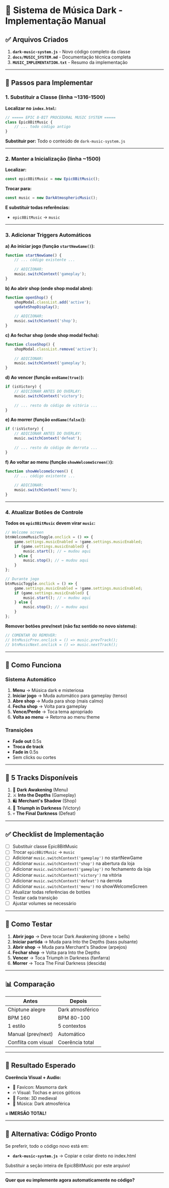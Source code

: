 # 🎵 Sistema de Música Dark - Implementação Manual

## ✅ Arquivos Criados

1. **`dark-music-system.js`** - Novo código completo da classe
2. **`docs/MUSIC_SYSTEM.md`** - Documentação técnica completa
3. **`MUSIC_IMPLEMENTATION.txt`** - Resumo da implementação

---

## 🔧 Passos para Implementar

### 1. Substituir a Classe (linha ~1316-1500)

**Localizar no `index.html`:**
```javascript
// ===== EPIC 8-BIT PROCEDURAL MUSIC SYSTEM =====
class Epic8BitMusic {
    // ... todo código antigo
}
```

**Substituir por:** Todo o conteúdo de `dark-music-system.js`

---

### 2. Manter a Inicialização (linha ~1500)

**Localizar:**
```javascript
const epic8BitMusic = new Epic8BitMusic();
```

**Trocar para:**
```javascript
const music = new DarkAtmosphericMusic();
```

**E substituir todas referências:**
- `epic8BitMusic` → `music`

---

### 3. Adicionar Triggers Automáticos

**a) Ao iniciar jogo (função `startNewGame()`):**
```javascript
function startNewGame() {
    // ... código existente ...
    
    // ADICIONAR:
    music.switchContext('gameplay');
}
```

**b) Ao abrir shop (onde shop modal abre):**
```javascript
function openShop() {
    shopModal.classList.add('active');
    updateShopDisplay();
    
    // ADICIONAR:
    music.switchContext('shop');
}
```

**c) Ao fechar shop (onde shop modal fecha):**
```javascript
function closeShop() {
    shopModal.classList.remove('active');
    
    // ADICIONAR:
    music.switchContext('gameplay');
}
```

**d) Ao vencer (função `endGame(true)`):**
```javascript
if (isVictory) {
    // ADICIONAR ANTES DO OVERLAY:
    music.switchContext('victory');
    
    // ... resto do código de vitória ...
}
```

**e) Ao morrer (função `endGame(false)`):**
```javascript
if (!isVictory) {
    // ADICIONAR ANTES DO OVERLAY:
    music.switchContext('defeat');
    
    // ... resto do código de derrota ...
}
```

**f) Ao voltar ao menu (função `showWelcomeScreen()`):**
```javascript
function showWelcomeScreen() {
    // ... código existente ...
    
    // ADICIONAR:
    music.switchContext('menu');
}
```

---

### 4. Atualizar Botões de Controle

**Todos os `epic8BitMusic` devem virar `music`:**

```javascript
// Welcome screen
btnWelcomeMusicToggle.onclick = () => {
    game.settings.musicEnabled = !game.settings.musicEnabled;
    if (game.settings.musicEnabled) {
        music.start(); // ← mudou aqui
    } else {
        music.stop(); // ← mudou aqui
    }
};

// Durante jogo
btnMusicToggle.onclick = () => {
    game.settings.musicEnabled = !game.settings.musicEnabled;
    if (game.settings.musicEnabled) {
        music.start(); // ← mudou aqui
    } else {
        music.stop(); // ← mudou aqui
    }
};
```

**Remover botões prev/next (não faz sentido no novo sistema):**
```javascript
// COMENTAR OU REMOVER:
// btnMusicPrev.onclick = () => music.prevTrack();
// btnMusicNext.onclick = () => music.nextTrack();
```

---

## 🎯 Como Funciona

### Sistema Automático

1. **Menu** → Música dark e misteriosa
2. **Iniciar jogo** → Muda automático para gameplay (tenso)
3. **Abre shop** → Muda para shop (mais calmo)
4. **Fecha shop** → Volta para gameplay
5. **Vence/Perde** → Toca tema apropriado
6. **Volta ao menu** → Retorna ao menu theme

### Transições

- **Fade out** 0.5s
- **Troca de track**
- **Fade in** 0.5s
- Sem clicks ou cortes

---

## 🎵 5 Tracks Disponíveis

1. 🏰 **Dark Awakening** (Menu)
2. ⚔️ **Into the Depths** (Gameplay)
3. 🛍️ **Merchant's Shadow** (Shop)
4. 👑 **Triumph in Darkness** (Victory)
5. 💀 **The Final Darkness** (Defeat)

---

## ✅ Checklist de Implementação

- [ ] Substituir classe Epic8BitMusic
- [ ] Trocar `epic8BitMusic` → `music`
- [ ] Adicionar `music.switchContext('gameplay')` no startNewGame
- [ ] Adicionar `music.switchContext('shop')` na abertura da loja
- [ ] Adicionar `music.switchContext('gameplay')` no fechamento da loja
- [ ] Adicionar `music.switchContext('victory')` na vitória
- [ ] Adicionar `music.switchContext('defeat')` na derrota
- [ ] Adicionar `music.switchContext('menu')` no showWelcomeScreen
- [ ] Atualizar todas referências de botões
- [ ] Testar cada transição
- [ ] Ajustar volumes se necessário

---

## 🧪 Como Testar

1. **Abrir jogo** → Deve tocar Dark Awakening (drone + bells)
2. **Iniciar partida** → Muda para Into the Depths (bass pulsante)
3. **Abrir shop** → Muda para Merchant's Shadow (arpejos)
4. **Fechar shop** → Volta para Into the Depths
5. **Vencer** → Toca Triumph in Darkness (fanfarra)
6. **Morrer** → Toca The Final Darkness (descida)

---

## 📊 Comparação

| Antes | Depois |
|-------|--------|
| Chiptune alegre | Dark atmosférico |
| BPM 160 | BPM 80-100 |
| 1 estilo | 5 contextos |
| Manual (prev/next) | Automático |
| Conflita com visual | Coerência total |

---

## 🎯 Resultado Esperado

**Coerência Visual + Audio:**
- 🏰 Favicon: Masmorra dark
- 🔥 Visual: Tochas e arcos góticos
- 📜 Fonte: 3D medieval
- 🎵 Música: Dark atmosférica

**= IMERSÃO TOTAL!**

---

## 🚀 Alternativa: Código Pronto

Se preferir, todo o código novo está em:
- **`dark-music-system.js`** → Copiar e colar direto no index.html

Substituir a seção inteira de Epic8BitMusic por este arquivo!

---

**Quer que eu implemente agora automaticamente no código?**
